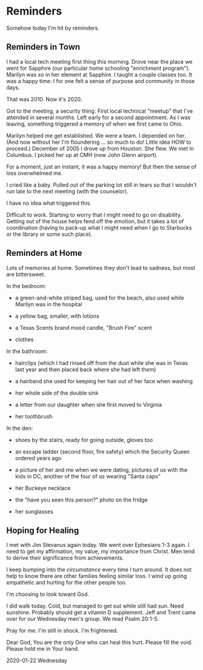 # Reminders

Somehow today I'm hit by reminders.

## Reminders in Town

I had a local tech meeting first thing this morning.
Drove near the place we went for Sapphire (our particular home schooling
"enrichment program"). Marilyn was *so* in her element at Sapphire.
I taught a couple classes too. It was a happy time: I for one felt
a sense of purpose and community in those days.

That was 2010. Now it's 2020.

Got to the meeting, a security thing. First local technical "meetup"
that I've attended in several months. Left early for a second appointment.
As I was leaving, something triggered a memory of when we first came to Ohio.

Marilyn helped me get established. We were a team.
I depended on her. (And now without her I'm floundering ... so much to do!
Little idea HOW to proceed.) December of 2005 I drove up from Houston.
She flew. We met in Columbus. I picked her up at CMH (now John Glenn airport).

For a moment, just an instant, it was a happy memory!
But then the sense of loss overwhelmed me.

I cried like a baby. Pulled out of the parking lot still in tears
so that I wouldn't run late to the next meeting (with the counselor).

I have no idea what triggered this.

Difficult to work.
Starting to worry that I might need to go on disability.
Getting out of the house helps fend off the emotion, but it takes
a lot of coordination (having to pack-up what I might need when I go
to Starbucks or the library or some such place).

## Reminders at Home

Lots of memories at home.
Sometimes they don't lead to sadness, but most are bittersweet.

In the bedroom:

* a green-and-white striped bag, used for the beach,
also used while Marilyn was in the hospital

* a yellow bag, smaller, with lotions

* a Texas Scents brand mood candle, "Brush Fire" scent

* clothes

In the bathroom:

* hairclips (which I had rinsed off from the dust while she was in Texas
last year and then placed back where she had left them)

* a hairband she used for keeping her hair out of her face
when washing

* her whole side of the double sink

* a letter from our daughter when she first moved to Virginia

* her toothbrush

In the den:

* shoes by the stairs, ready for going outside, gloves too

* an escape ladder (second floor, fire safety) which the Security Queen ordered years ago

* a picture of her and me when we were dating, pictures of us
with the kids in DC, another of the four of us wearing "Santa caps"

* her Buckeye necklace

* the "have you seen this person?" photo on the fridge

* her sunglasses

## Hoping for Healing

I met with Jim Stevanus again today. We went over Ephesians 1-3 again.
I need to get my affirmation, my value, my importance from Christ.
Men tend to derive their significance from achievements.

I keep bumping into the *circumstance* every time I turn around.
It does not help to know there are other families feeling similar loss.
I wind up going empathetic and hurting for the other people too.

I'm choosing to look toward God.

I did walk today. Cold, but managed to get out while still had sun.
Need sunshine. Probably should get a vitamin D supplement. Jeff and Trent
came over for our Wednesday men's group. We read Psalm 20:1-5.

Pray for me. I'm still in shock. I'm frightened.

Dear God, You are the only One who can heal this hurt.
Please fill the void. Please hold me in Your hand.

2020-01-22 Wednesday


